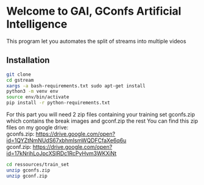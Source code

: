 # Welcome to GAI, GConfs Artificial Intelligence

This program let you automates the split of streams into multiple videos

## Installation

```bash
git clone
cd gstream
xargs -a bash-requirements.txt sudo apt-get install
python3 -m venv env
source env/bin/activate
pip install -r python-requirements.txt
```

For this part you will need 2 zip files containing your training set
gconfs.zip which contains the break images and gconf.zip the rest
You can find this zip files on my google drive: <br />
gconfs.zip: https://drive.google.com/open?id=1QYZtNmNUdS67xbhmIsmWQDFCfaXe6q6u <br />
gconf.zip: https://drive.google.com/open?id=17kNrihLoJpcXSlRDc1RcPyHvm3WKXiNt

```bash
cd ressources/train_set
unzip gconfs.zip
unzip gconf.zip
```
